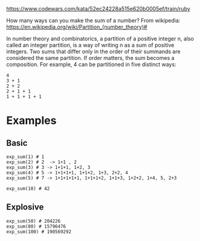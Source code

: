 https://www.codewars.com/kata/52ec24228a515e620b0005ef/train/ruby


How many ways can you make the sum of a number?
From wikipedia: https://en.wikipedia.org/wiki/Partition_(number_theory)#

In number theory and combinatorics, a partition of a positive integer n, also called an integer partition, is a way of writing n as a sum of positive integers. Two sums that differ only in the order of their summands are considered the same partition. If order matters, the sum becomes a composition. For example, 4 can be partitioned in five distinct ways:
```
4
3 + 1
2 + 2
2 + 1 + 1
1 + 1 + 1 + 1
```

# Examples
## Basic
```
exp_sum(1) # 1
exp_sum(2) # 2  -> 1+1 , 2
exp_sum(3) # 3 -> 1+1+1, 1+2, 3
exp_sum(4) # 5 -> 1+1+1+1, 1+1+2, 1+3, 2+2, 4
exp_sum(5) # 7 -> 1+1+1+1+1, 1+1+1+2, 1+1+3, 1+2+2, 1+4, 5, 2+3

exp_sum(10) # 42
```


## Explosive

```
exp_sum(50) # 204226
exp_sum(80) # 15796476
exp_sum(100) # 190569292
```